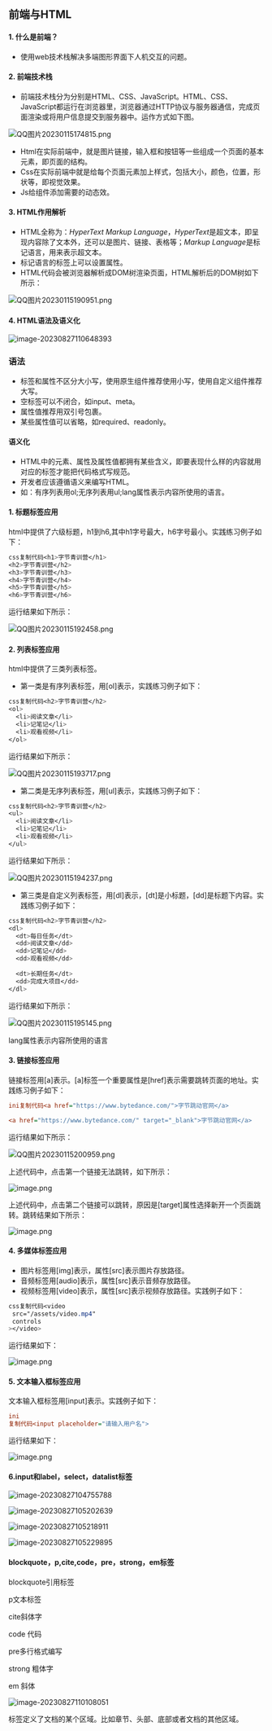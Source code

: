 ## 前端与HTML

#### 1. **什么是前端？**

- 使用web技术栈解决多端图形界面下人机交互的问题。

#### 2. **前端技术栈**

- 前端技术栈分为分别是HTML、CSS、JavaScript。HTML、CSS、JavaScript都运行在浏览器里，浏览器通过HTTP协议与服务器通信，完成页面渲染或将用户信息提交到服务器中。运作方式如下图。

![QQ图片20230115174815.png](img/3fca1ffe2bc44e0ebcd3d6b0d8b1fe60tplv-k3u1fbpfcp-zoom-in-crop-mark1512000.webp)

- Html在实际前端中，就是图片链接，输入框和按钮等一些组成一个页面的基本元素，即页面的结构。
- Css在实际前端中就是给每个页面元素加上样式，包括大小，颜色，位置，形状等，即视觉效果。
- Js给组件添加需要的动态效。

#### 3. **HTML作用解析**

- HTML全称为：*HyperText Markup Language*，*HyperText*是超文本，即呈现内容除了文本外，还可以是图片、链接、表格等；*Markup Language*是标记语言，用来表示超文本。
- 标记语言的标签上可以设置属性。
- HTML代码会被浏览器解析成DOM树渲染页面，HTML解析后的DOM树如下所示：

![QQ图片20230115190951.png](img/08afccd7564c4550a3d53342cb9a1d15tplv-k3u1fbpfcp-zoom-in-crop-mark1512000.webp)

#### 4. **HTML语法及语义化**

![image-20230827110648393](img/image-20230827110648393.png)

### 语法

- 标签和属性不区分大小写，使用原生组件推荐使用小写，使用自定义组件推荐大写。
- 空标签可以不闭合，如input、meta。
- 属性值推荐用双引号包裹。
- 某些属性值可以省略，如required、readonly。

#### 语义化

- HTML中的元素、属性及属性值都拥有某些含义，即要表现什么样的内容就用对应的标签才能把代码格式写规范。
- 开发者应该遵循语义来编写HTML。
- 如：有序列表用ol;无序列表用ul;lang属性表示内容所使用的语言。

#### 1. **标题标签应用**

html中提供了六级标题，h1到h6,其中h1字号最大，h6字号最小。实践练习例子如下：

```css
css复制代码<h1>字节青训营</h1>
<h2>字节青训营</h2>
<h3>字节青训营</h3>
<h4>字节青训营</h4>
<h5>字节青训营</h5>
<h6>字节青训营</h6>
```

运行结果如下所示：

![QQ图片20230115192458.png](img/41867c7af9434d0aaebac02db173e070tplv-k3u1fbpfcp-zoom-in-crop-mark1512000.webp)

#### 2. **列表标签应用**

html中提供了三类列表标签。

- 第一类是有序列表标签，用[ol]表示，实践练习例子如下：

```css
css复制代码<h2>字节青训营</h2>
<ol>
  <li>阅读文章</li>
  <li>记笔记</li>
  <li>观看视频</li>
</ol>
```

运行结果如下所示：

![QQ图片20230115193717.png](img/6ddcb320957a4d98975297cc36f248c2tplv-k3u1fbpfcp-zoom-in-crop-mark1512000.webp)

- 第二类是无序列表标签，用[ul]表示，实践练习例子如下：

```css
css复制代码<h2>字节青训营</h2>
<ul>
  <li>阅读文章</li>
  <li>记笔记</li>
  <li>观看视频</li>
</ul>
```

运行结果如下所示：

![QQ图片20230115194237.png](img/38ef4345898440f2a2a391bdc24fe771tplv-k3u1fbpfcp-zoom-in-crop-mark1512000.webp)

- 第三类是自定义列表标签，用[dl]表示，[dt]是小标题，[dd]是标题下内容。实践练习例子如下：

```css
css复制代码<h2>字节青训营</h2>
<dl>
  <dt>每日任务</dt>
  <dd>阅读文章</dd>
  <dd>记笔记</dd>
  <dd>观看视频</dd>
  
  <dt>长期任务</dt>
  <dd>完成大项目</dd>
</dl>
```

运行结果如下所示：

![QQ图片20230115195145.png](img/e10d2ccbee2140c480656441108fc595tplv-k3u1fbpfcp-zoom-in-crop-mark1512000.webp)

lang属性表示内容所使用的语言

#### 3. **链接标签应用**

链接标签用[a]表示。[a]标签一个重要属性是[href]表示需要跳转页面的地址。实践练习例子如下：

```ini
ini复制代码<a href="https://www.bytedance.com/">字节跳动官网</a>

<a href="https://www.bytedance.com/" target="_blank">字节跳动官网</a>
```

运行结果如下所示：

![QQ图片20230115200959.png](img/c98da4e8e90b472ca55ac46344cda632tplv-k3u1fbpfcp-zoom-in-crop-mark1512000.webp)

上述代码中，点击第一个链接无法跳转，如下所示：

![image.png](img/4f5210cec4be40bb949c450374928c13tplv-k3u1fbpfcp-zoom-in-crop-mark1512000.webp)

上述代码中，点击第二个链接可以跳转，原因是[target]属性选择新开一个页面跳转。跳转结果如下所示：

![image.png](img/57fb9a336f3a480faedbf8806caf390dtplv-k3u1fbpfcp-zoom-in-crop-mark1512000.webp)

#### 4. **多媒体标签应用**

- 图片标签用[img]表示，属性[src]表示图片存放路径。
- 音频标签用[audio]表示，属性[src]表示音频存放路径。
- 视频标签用[video]表示，属性[src]表示视频存放路径。实践例子如下：

```css
css复制代码<video
 src="/assets/video.mp4"
 controls 
></video>
```

运行结果如下：

![image.png](img/1c4bb1c28646405d8ea8a324a585daf6tplv-k3u1fbpfcp-zoom-in-crop-mark1512000.webp)

#### 5. **文本输入框标签应用**

文本输入框标签用[input]表示。实践例子如下：

```ini
ini
复制代码<input placeholder="请输入用户名">
```

运行结果如下：

![image.png](img/b72a52bdfd9140be91480b5d255798cftplv-k3u1fbpfcp-zoom-in-crop-mark1512000.webp)

#### 6.input和label，select，datalist标签

![image-20230827104755788](img/image-20230827104755788.png)

![image-20230827105202639](img/image-20230827105202639.png)

![image-20230827105218911](img/image-20230827105218911.png)

![image-20230827105229895](img/image-20230827105229895.png)

#### blockquote，p,cite,code，pre，strong，em标签

blockquote引用标签

p文本标签

cite斜体字

code 代码

pre多行格式编写

strong 粗体字

em 斜体

![image-20230827110108051](img/image-20230827110108051.png)

<section> 标签定义了文档的某个区域。比如章节、头部、底部或者文档的其他区域。